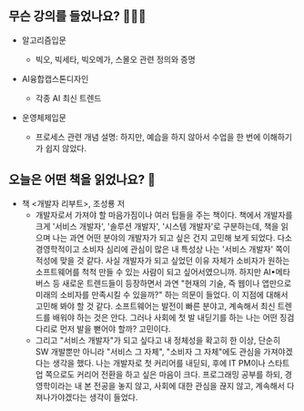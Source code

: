 ## 무슨 강의를 들었나요? 🧑🏻‍🏫
- 알고리즘입문
    - 빅오, 빅세타, 빅오메가, 스몰오 관련 정의와 증명

- AI융합캡스톤디자인
    - 각종 AI 최신 트렌드

- 운영체제입문
    - 프로세스 관련 개념 설명: 하지만, 예습을 하지 않아서 수업을 한 번에 이해하기가 쉽지 않았다.

## 오늘은 어떤 책을 읽었나요? 📖
- 책 <개발자 리부트>, 조성룡 저
    - 개발자로서 가져야 할 마음가짐이나 여러 팁들을 주는 책이다. 책에서 개발자를 크게 '서비스 개발자', '솔루션 개발자', '시스템 개발자'로 구분하는데, 책을 읽으며 나는 과연 어떤 분야의 개발자가 되고 싶은 건지 고민해 보게 되었다. 다소 경영학적이고 소비자 심리에 관심이 많은 내 특성상 나는 '서비스 개발자' 쪽이 적성에 맞을 것 같다. 사실 개발자가 되고 싶었던 이유 자체가 소비자가 원하는 소프트웨어를 척척 만들 수 있는 사람이 되고 싶어서였으니까. 하지만 AI•메타버스 등 새로운 트렌드들이 등장하면서 과연 "현재의 기술, 즉 웹이나 앱만으로 미래의 소비자를 만족시킬 수 있을까?" 하는 의문이 들었다. 이 지점에 대해서 고민해 봐야 할 것 같다. 소프트웨어는 발전이 빠른 분야고, 계속해서 최신 트렌드를 배워야 하는 것은 안다. 그러나 사회에 첫 발 내딛기를 하는 나는 어떤 징검다리로 먼저 발을 뻗어야 할까? 고민이다.
    - 그리고 "서비스 개발자"가 되고 싶다고 내 정체성을 확고히 한 이상, 단순히 SW 개발뿐만 아니라 "서비스 그 자체", "소비자 그 자체"에도 관심을 가져야겠다는 생각을 했다. 나는 개발자로 첫 커리어를 내딛되, 후에 IT PM이나 스타트업 쪽으로도 커리어 전환을 하고 싶은 마음이 크다. 프로그래밍 공부를 하되, 경영학이라는 내 본 전공을 놓지 않고, 사회에 대한 관심을 끊지 않고, 계속해서 다져나가야겠다는 생각이 들었다.
